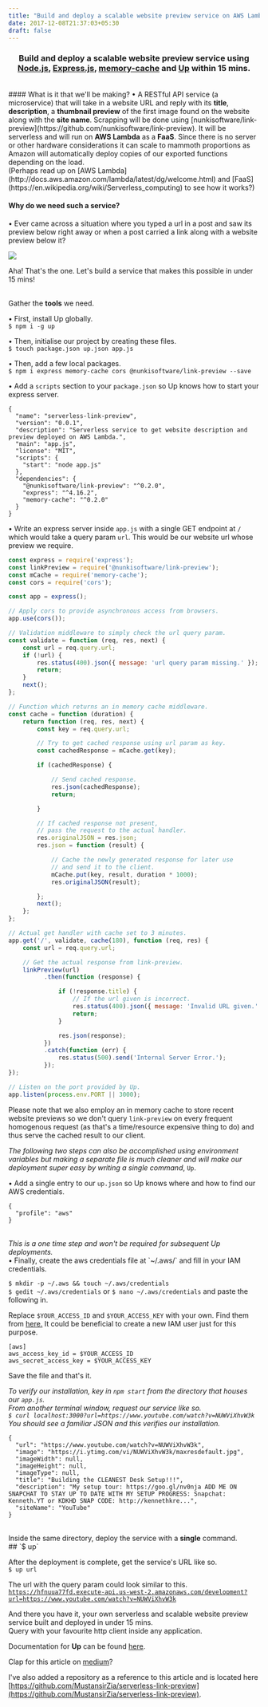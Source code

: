 ```yaml
---
title: "Build and deploy a scalable website preview service on AWS Lambda in under 15 mins."
date: 2017-12-08T21:37:03+05:30
draft: false
---
```


### <p align="center">Build and deploy a scalable website preview service using [Node.js](https://nodejs.org/en/), [Express.js](https://expressjs.com/), [memory-cache](https://github.com/ptarjan/node-cache) and [Up](https://github.com/apex/up) within 15 mins.</p>

<br />
#### What is it that we'll be making?
• A RESTful API service (a microservice) that will take in a website URL and reply with its <b>title</b>, <b>description</b>, a <b>thumbnail preview</b> of the first image found on the website along with the <b>site name</b>. Scrapping will be done using  [nunkisoftware/link-preview](https://github.com/nunkisoftware/link-preview). It will be serverless and will run on <b>AWS Lambda</b> as a <b>FaaS</b>. Since there is no server or other hardware considerations it can scale to mammoth proportions as Amazon will automatically deploy copies of our exported functions depending on the load. <br />(Perhaps read up on [AWS Lambda](http://docs.aws.amazon.com/lambda/latest/dg/welcome.html) and [FaaS](https://en.wikipedia.org/wiki/Serverless_computing) to see how it works?)

#### Why do we need such a service?
• Ever came across a situation where you typed a url in a post and saw its preview below right away or when a post carried a link along with a website preview below it?

<img src="https://raw.githubusercontent.com/MustansirZia/serverless-link-preview/master/img/screen.png">

Aha! That's the one. Let's build a service that makes this possible in under 15 mins!

<br />
Gather the <b>tools</b> we need.

• First, install Up globally.<br />
`$ npm i -g up`

• Then, initialise our project by creating these files.<br />
`$ touch package.json up.json app.js`

• Then, add a few local packages.<br />
`$ npm i express memory-cache cors @nunkisoftware/link-preview --save`

• Add a `scripts` section to your `package.json` so Up knows how to start your express server.
```
{
  "name": "serverless-link-preview",
  "version": "0.0.1",
  "description": "Serverless service to get website description and preview deployed on AWS Lambda.",
  "main": "app.js",
  "license": "MIT",
  "scripts": {
    "start": "node app.js"
  },
  "dependencies": {
    "@nunkisoftware/link-preview": "^0.2.0",
    "express": "^4.16.2",
    "memory-cache": "^0.2.0"
  }
}
```

• Write an express server inside `app.js` with a single GET endpoint at `/` which would take a query param `url`. This would be our website url whose preview we require.

```js
const express = require('express');
const linkPreview = require('@nunkisoftware/link-preview');
const mCache = require('memory-cache');
const cors = require('cors');

const app = express();

// Apply cors to provide asynchronous access from browsers.
app.use(cors());

// Validation middleware to simply check the url query param.
const validate = function (req, res, next) {
    const url = req.query.url;
    if (!url) {
        res.status(400).json({ message: 'url query param missing.' });
        return;
    }
    next();
};

// Function which returns an in memory cache middleware.
const cache = function (duration) {
    return function (req, res, next) {
        const key = req.query.url;

        // Try to get cached response using url param as key.
        const cachedResponse = mCache.get(key);

        if (cachedResponse) {

            // Send cached response.
            res.json(cachedResponse);
            return;

        }

        // If cached response not present,
        // pass the request to the actual handler.
        res.originalJSON = res.json;
        res.json = function (result) {

            // Cache the newly generated response for later use
            // and send it to the client.
            mCache.put(key, result, duration * 1000);
            res.originalJSON(result);

        };
        next();
    };
};

// Actual get handler with cache set to 3 minutes.
app.get('/', validate, cache(180), function (req, res) {
    const url = req.query.url;

    // Get the actual response from link-preview.
    linkPreview(url)
          .then(function (response) {

              if (!response.title) {
                  // If the url given is incorrect.
                  res.status(400).json({ message: 'Invalid URL given.' });
                  return;
              }

              res.json(response);
          })
          .catch(function (err) {
              res.status(500).send('Internal Server Error.');
          });
});

// Listen on the port provided by Up.
app.listen(process.env.PORT || 3000);
```

Please note that we also employ an in memory cache to store recent website previews so we don't query `link-preview` on every frequent homogenous request (as that's a time/resource expensive thing to do) and thus serve the cached result to our client.

<i>The following two steps can also be accomplished using environment variables but making a separate file is much cleaner and will make our deployment super easy by writing a single command</i>, `Up`.<br />

• Add a single entry to our `up.json` so Up knows where and how to find our AWS credentials.
```
{
  "profile": "aws"
}
```
<br />
<i>This is a one time step and won't be required for subsequent Up deployments.</i><br />
• Finally, create the aws credentials file at `~/.aws/` and fill in your IAM credentials.


`$ mkdir -p ~/.aws && touch ~/.aws/credentials`<br />
`$ gedit ~/.aws/credentials` or `$ nano ~/.aws/credentials` and paste the following in.<br />

Replace `$YOUR_ACCESS_ID` and `$YOUR_ACCESS_KEY` with your own. Find them from [here.](https://help.bittitan.com/hc/en-us/articles/115008255268-How-do-I-find-my-AWS-Access-Key-and-Secret-Access-Key-) It could be beneficial to create a new IAM user just for this purpose.

```
[aws]
aws_access_key_id = $YOUR_ACCESS_ID
aws_secret_access_key = $YOUR_ACCESS_KEY
```

Save the file and that's it.

<i>To verify our installation, key in `npm start` from the directory that houses our `app.js`.<br />
From another terminal window, request our service like so. <br />
`$ curl localhost:3000?url=https://www.youtube.com/watch?v=NUWViXhvW3k`
You should see a familiar JSON and this verifies our installation.</i>

```
{
  "url": "https://www.youtube.com/watch?v=NUWViXhvW3k",
  "image": "https://i.ytimg.com/vi/NUWViXhvW3k/maxresdefault.jpg",
  "imageWidth": null,
  "imageHeight": null,
  "imageType": null,
  "title": "Building the CLEANEST Desk Setup!!!",
  "description": "My setup tour: https://goo.gl/nv0nja ADD ME ON SNAPCHAT TO STAY UP TO DATE WITH MY SETUP PROGRESS: Snapchat: Kenneth.YT or KDKHD SNAP CODE: http://kennethkre...",
  "siteName": "YouTube"
}
```
<br />
Inside the same directory, deploy the service with a <b>single</b> command. <br />
## `$ up`

After the deployment is complete, get the service's URL like so.<br />
`$ up url`<br />

The url with the query param could look similar to this. <br />
[`https://hfnuua77fd.execute-api.us-west-2.amazonaws.com/development?url=https://www.youtube.com/watch?v=NUWViXhvW3k`](https://hfnuua77fd.execute-api.us-west-2.amazonaws.com/development?url=https://www.youtube.com/watch?v=NUWViXhvW3k)

And there you have it, your own serverless and scalable website preview service built and deployed in under 15 mins.<br />
Query with your favourite http client inside any application.

Documentation for <b>Up</b> can be found [here](https://up.docs.apex.sh/#introduction).

Clap for this article on [medium](https://medium.com/@mustansirzia/build-and-deploy-a-scalable-website-preview-service-on-aws-lambda-in-under-15-mins-a4c898cd4e07)?

I've also added a repository as a reference to this article and is located here  [https://github.com/MustansirZia/serverless-link-preview](https://github.com/MustansirZia/serverless-link-preview).
